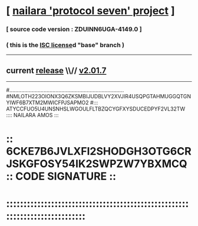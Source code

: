
# [ [nailara 'protocol seven' project](http://nailara.network/) ]

### [ source code version : ZDUINN6UGA-4149.0 ]

### ( this is the [ISC license](license)d "base" branch )
---
## current [release](https://github.com/nailara-technologies/protocol-7/releases) \\\\// [v2.01.7](https://github.com/nailara-technologies/protocol-7/releases/tag/v2.01.7)
---

#.............................................................................
#NMLOTH223OIONX3Q6ZKSMBIJUDBLVY2XVJIR4USQPGTAHMUGGQTGNYIWF6B7XTM2MWICFPJSAPMO2
#::: ATYCCFUO5U4UNSNHSLWGOULFLTBZQCYGFXYSDUCEDPYF2VL32TW :::: NAILARA AMOS :::
# :: 6CKE7B6JVLXFI2SHODGH3OTG6CRJSKGFOSY54IK2SWPZW7YBXMCQ :: CODE SIGNATURE ::
# ::::::::::::::::::::::::::::::::::::::::::::::::::::::::::::::::::::::::::::
